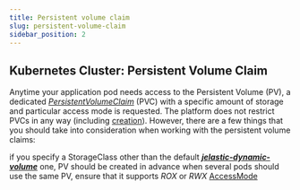 ```yaml
---
title: Persistent volume claim
slug: persistent-volume-claim
sidebar_position: 2
---
```


## Kubernetes Cluster: Persistent Volume Claim

Anytime your application pod needs access to the Persistent Volume (PV), a dedicated _[PersistentVolumeClaim](https://kubernetes.io/docs/concepts/storage/persistent-volumes/#persistentvolumeclaims)_ (PVC) with a specific amount of storage and particular access mode is requested. The platform does not restrict PVCs in any way (including [creation](https://kubernetes.io/docs/tasks/configure-pod-container/configure-persistent-volume-storage/#create-a-persistentvolumeclaim)). However, there are a few things that you should take into consideration when working with the persistent volume claims:

if you specify a StorageClass other than the default **_[jelastic-dynamic-volume](/docs/Kubernetes%20Hosting/Persistent%20Data/Volume%20Provisioner)_** one, PV should be created in advance
when several pods should use the same PV, ensure that it supports _ROX_ or _RWX_ [AccessMode](https://kubernetes.io/docs/concepts/storage/persistent-volumes/#access-modes)
